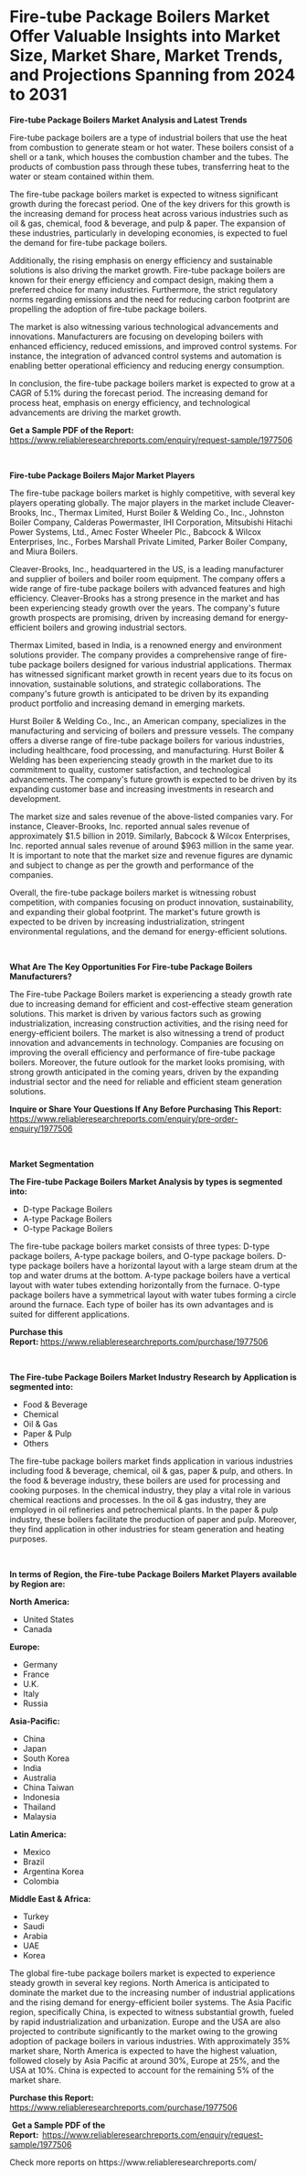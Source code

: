 <p><h1>Fire-tube Package Boilers Market Offer Valuable Insights into Market Size, Market Share, Market Trends, and Projections Spanning from 2024 to 2031</h1></p><p><strong>Fire-tube Package Boilers Market Analysis and Latest Trends</strong></p>
<p><p>Fire-tube package boilers are a type of industrial boilers that use the heat from combustion to generate steam or hot water. These boilers consist of a shell or a tank, which houses the combustion chamber and the tubes. The products of combustion pass through these tubes, transferring heat to the water or steam contained within them.</p><p>The fire-tube package boilers market is expected to witness significant growth during the forecast period. One of the key drivers for this growth is the increasing demand for process heat across various industries such as oil & gas, chemical, food & beverage, and pulp & paper. The expansion of these industries, particularly in developing economies, is expected to fuel the demand for fire-tube package boilers.</p><p>Additionally, the rising emphasis on energy efficiency and sustainable solutions is also driving the market growth. Fire-tube package boilers are known for their energy efficiency and compact design, making them a preferred choice for many industries. Furthermore, the strict regulatory norms regarding emissions and the need for reducing carbon footprint are propelling the adoption of fire-tube package boilers.</p><p>The market is also witnessing various technological advancements and innovations. Manufacturers are focusing on developing boilers with enhanced efficiency, reduced emissions, and improved control systems. For instance, the integration of advanced control systems and automation is enabling better operational efficiency and reducing energy consumption.</p><p>In conclusion, the fire-tube package boilers market is expected to grow at a CAGR of 5.1% during the forecast period. The increasing demand for process heat, emphasis on energy efficiency, and technological advancements are driving the market growth.</p></p>
<p><strong>Get a Sample PDF of the Report:&nbsp;</strong> <a href="https://www.reliableresearchreports.com/enquiry/request-sample/1977506">https://www.reliableresearchreports.com/enquiry/request-sample/1977506</a></p>
<p>&nbsp;</p>
<p><strong>Fire-tube Package Boilers Major Market Players</strong></p>
<p><p>The fire-tube package boilers market is highly competitive, with several key players operating globally. The major players in the market include Cleaver-Brooks, Inc., Thermax Limited, Hurst Boiler & Welding Co., Inc., Johnston Boiler Company, Calderas Powermaster, IHI Corporation, Mitsubishi Hitachi Power Systems, Ltd., Amec Foster Wheeler Plc., Babcock & Wilcox Enterprises, Inc., Forbes Marshall Private Limited, Parker Boiler Company, and Miura Boilers.</p><p>Cleaver-Brooks, Inc., headquartered in the US, is a leading manufacturer and supplier of boilers and boiler room equipment. The company offers a wide range of fire-tube package boilers with advanced features and high efficiency. Cleaver-Brooks has a strong presence in the market and has been experiencing steady growth over the years. The company's future growth prospects are promising, driven by increasing demand for energy-efficient boilers and growing industrial sectors.</p><p>Thermax Limited, based in India, is a renowned energy and environment solutions provider. The company provides a comprehensive range of fire-tube package boilers designed for various industrial applications. Thermax has witnessed significant market growth in recent years due to its focus on innovation, sustainable solutions, and strategic collaborations. The company's future growth is anticipated to be driven by its expanding product portfolio and increasing demand in emerging markets.</p><p>Hurst Boiler & Welding Co., Inc., an American company, specializes in the manufacturing and servicing of boilers and pressure vessels. The company offers a diverse range of fire-tube package boilers for various industries, including healthcare, food processing, and manufacturing. Hurst Boiler & Welding has been experiencing steady growth in the market due to its commitment to quality, customer satisfaction, and technological advancements. The company's future growth is expected to be driven by its expanding customer base and increasing investments in research and development.</p><p>The market size and sales revenue of the above-listed companies vary. For instance, Cleaver-Brooks, Inc. reported annual sales revenue of approximately $1.5 billion in 2019. Similarly, Babcock & Wilcox Enterprises, Inc. reported annual sales revenue of around $963 million in the same year. It is important to note that the market size and revenue figures are dynamic and subject to change as per the growth and performance of the companies.</p><p>Overall, the fire-tube package boilers market is witnessing robust competition, with companies focusing on product innovation, sustainability, and expanding their global footprint. The market's future growth is expected to be driven by increasing industrialization, stringent environmental regulations, and the demand for energy-efficient solutions.</p></p>
<p>&nbsp;</p>
<p><strong>What Are The Key Opportunities For Fire-tube Package Boilers Manufacturers?</strong></p>
<p><p>The Fire-tube Package Boilers market is experiencing a steady growth rate due to increasing demand for efficient and cost-effective steam generation solutions. This market is driven by various factors such as growing industrialization, increasing construction activities, and the rising need for energy-efficient boilers. The market is also witnessing a trend of product innovation and advancements in technology. Companies are focusing on improving the overall efficiency and performance of fire-tube package boilers. Moreover, the future outlook for the market looks promising, with strong growth anticipated in the coming years, driven by the expanding industrial sector and the need for reliable and efficient steam generation solutions.</p></p>
<p><strong>Inquire or Share Your Questions If Any Before Purchasing This Report:</strong> <a href="https://www.reliableresearchreports.com/enquiry/pre-order-enquiry/1977506">https://www.reliableresearchreports.com/enquiry/pre-order-enquiry/1977506</a></p>
<p>&nbsp;</p>
<p><strong>Market Segmentation</strong></p>
<p><strong>The Fire-tube Package Boilers Market Analysis by types is segmented into:</strong></p>
<p><ul><li>D-type Package Boilers</li><li>A-type Package Boilers</li><li>O-type Package Boilers</li></ul></p>
<p><p>The fire-tube package boilers market consists of three types: D-type package boilers, A-type package boilers, and O-type package boilers. D-type package boilers have a horizontal layout with a large steam drum at the top and water drums at the bottom. A-type package boilers have a vertical layout with water tubes extending horizontally from the furnace. O-type package boilers have a symmetrical layout with water tubes forming a circle around the furnace. Each type of boiler has its own advantages and is suited for different applications.</p></p>
<p><strong>Purchase this Report:&nbsp;</strong><a href="https://www.reliableresearchreports.com/purchase/1977506">https://www.reliableresearchreports.com/purchase/1977506</a></p>
<p>&nbsp;</p>
<p><strong>The Fire-tube Package Boilers Market Industry Research by Application is segmented into:</strong></p>
<p><ul><li>Food & Beverage</li><li>Chemical</li><li>Oil & Gas</li><li>Paper & Pulp</li><li>Others</li></ul></p>
<p><p>The fire-tube package boilers market finds application in various industries including food & beverage, chemical, oil & gas, paper & pulp, and others. In the food & beverage industry, these boilers are used for processing and cooking purposes. In the chemical industry, they play a vital role in various chemical reactions and processes. In the oil & gas industry, they are employed in oil refineries and petrochemical plants. In the paper & pulp industry, these boilers facilitate the production of paper and pulp. Moreover, they find application in other industries for steam generation and heating purposes.</p></p>
<p>&nbsp;</p>
<p><strong>In terms of Region, the Fire-tube Package Boilers Market Players available by Region are:</strong></p>
<p>
    <p> <strong> North America: </strong>
        <ul>
            <li>United States</li>
            <li>Canada</li>
        </ul>
        </p> 
    <p> <strong> Europe: </strong>
        <ul>
            <li>Germany</li>
            <li>France</li>
            <li>U.K.</li>
            <li>Italy</li>
            <li>Russia</li>
        </ul>
        </p> 
    <p> <strong> Asia-Pacific: </strong>
        <ul>
            <li>China</li>
            <li>Japan</li>
            <li>South Korea</li>
            <li>India</li>
            <li>Australia</li>
            <li>China Taiwan</li>
            <li>Indonesia</li>
            <li>Thailand</li>
            <li>Malaysia</li>
        </ul>
        </p> 
    <p> <strong> Latin America: </strong>
        <ul>
            <li>Mexico</li>
            <li>Brazil</li>
            <li>Argentina Korea</li>
            <li>Colombia</li>
        </ul>
        </p> 
    <p> <strong> Middle East & Africa: </strong>
        <ul>
            <li>Turkey</li>
            <li>Saudi</li>
            <li>Arabia</li>
            <li>UAE</li>
            <li>Korea</li>
        </ul>
    </p>
    </p>
<p><p>The global fire-tube package boilers market is expected to experience steady growth in several key regions. North America is anticipated to dominate the market due to the increasing number of industrial applications and the rising demand for energy-efficient boiler systems. The Asia Pacific region, specifically China, is expected to witness substantial growth, fueled by rapid industrialization and urbanization. Europe and the USA are also projected to contribute significantly to the market owing to the growing adoption of package boilers in various industries. With approximately 35% market share, North America is expected to have the highest valuation, followed closely by Asia Pacific at around 30%, Europe at 25%, and the USA at 10%. China is expected to account for the remaining 5% of the market share.</p></p>
<p><strong>Purchase this Report: </strong><a href="https://www.reliableresearchreports.com/purchase/1977506">https://www.reliableresearchreports.com/purchase/1977506</a></p>
<p>&nbsp;<strong>Get a Sample PDF of the Report:&nbsp;&nbsp;</strong><a href="https://www.reliableresearchreports.com/enquiry/request-sample/1977506">https://www.reliableresearchreports.com/enquiry/request-sample/1977506</a></p>
<p><strong></strong></p>
<p>Check more reports on https://www.reliableresearchreports.com/</p>